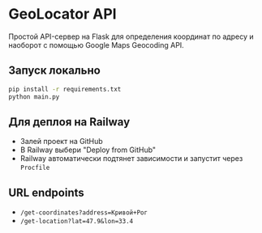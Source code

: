 # GeoLocator API

Простой API-сервер на Flask для определения координат по адресу и наоборот с помощью Google Maps Geocoding API.

## Запуск локально
```bash
pip install -r requirements.txt
python main.py
```

## Для деплоя на Railway
- Залей проект на GitHub
- В Railway выбери "Deploy from GitHub"
- Railway автоматически подтянет зависимости и запустит через `Procfile`

## URL endpoints
- `/get-coordinates?address=Кривой+Рог`
- `/get-location?lat=47.9&lon=33.4`
